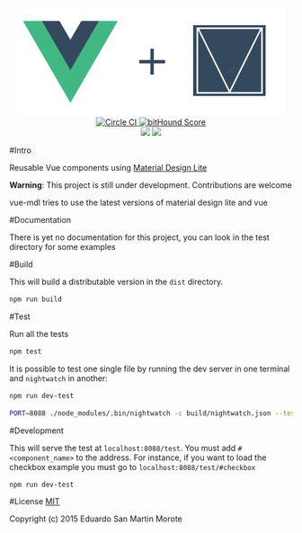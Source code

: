 <p align="center">
  <img src="logo.png"/>
  <br/>
  <a href="https://circleci.com/gh/posva/vue-mdl">
    <img alt="Circle CI" src="https://circleci.com/gh/posva/vue-mdl.svg?style=svg" />
  </a>
  <a href="https://www.bithound.io/github/posva/vue-mdl"><img src="https://www.bithound.io/github/posva/vue-mdl/badges/score.svg" alt="bitHound Score"></a>
  <br>
  <a href="https://david-dm.org/posva/vue-mdl#info=devDependencies" title="devDependency status"><img src="https://david-dm.org/posva/vue-mdl/dev-status.svg"/></a>
  <a href="https://david-dm.org/posva/vue-mdl" title="Dependency status"><img src="https://david-dm.org/posva/vue-mdl.svg"/></a>
</p>

#Intro

Reusable Vue components using [Material Design Lite](https://github.com/google/material-design-lite)

__Warning__: This project is still under development. Contributions are welcome

vue-mdl tries to use the latest versions of material design lite and vue

#Documentation

There is yet no documentation for this project, you can look in the test
directory for some examples

#Build

This will build a distributable version in the `dist` directory.
```bash
npm run build
```

#Test

Run all the tests
```bash
npm test
```

It is possible to test one single file by running the dev server in one terminal
and `nightwatch` in another:
```bash
npm run dev-test
```

```bash
PORT=8088 ./node_modules/.bin/nightwatch -c build/nightwatch.json --test test/e2e/checkbox.js
```

#Development

This will serve the test at `localhost:8088/test`.
You must add `#<component_name>` to the address. For instance, if you want to
load the checkbox example you must go to `localhost:8088/test/#checkbox`
```bash
npm run dev-test
```

#License
[MIT](http://opensource.org/licenses/MIT)

Copyright (c) 2015 Eduardo San Martin Morote
